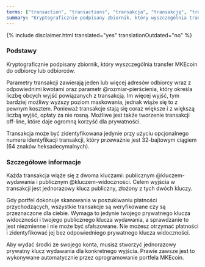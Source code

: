 ```yaml
---
terms: ["transaction", "transactions", "transakcja", "transakcję", "transakcji", "transakcją", "transakcje", "transakcjom", "transakcjami"]
summary: "Kryptograficznie podpisany zbiornik, który wyszczególnia transfer MKEcoin do odbiorcy lub odbiorców."
---
```


{% include disclaimer.html translated="yes" translationOutdated="no" %}
### Podstawy

Kryptograficznie podpisany zbiornik, który wyszczególnia transfer MKEcoin do odbiorcy lub odbiorców.

Parametry transakcji zawierają jeden lub więcej adresów odbiorcy wraz z odpowiednimi kwotami oraz parametr @rozmiar-pierścienia, który określa liczbę obcych wyjść powiązanych z transakcją. Im więcej wyjść, tym bardziej możliwy wyższy poziom maskowania, jednak wiąże się to z pewnym kosztem. Ponieważ transakcje stają się coraz większe i z większą liczbą wyjść, opłaty za nie rosną. Możliwe jest także tworzenie transakcji off-line, które daje ogromną korzyść dla prywatności.

Transakcja może być zidentyfikowana jedynie przy użyciu opcjonalnego numeru identyfikacji transakcji, który przeważnie jest 32-bajtowym ciągiem (64 znaków heksadecymalnych).

### Szczegółowe informacje

Każda transakcja wiąże się z dwoma kluczami: publicznym @kluczem-wydawania i publicznym @kluczem-widoczności. Celem wyjścia w transakcji jest jednorazowy klucz publiczny, złożony z tych dwóch kluczy.

Gdy portfel dokonuje skanowania w poszukiwaniu płatności przychodzących, wszystkie transakcje są weryfikowane czy są przeznaczone dla ciebie. Wymaga to jedynie twojego prywatnego klucza widoczności i twojego publicznego klucza wydawania, a sprawdzanie to jest niezmienne i nie może być sfałszowane. Nie możesz otrzymać płatności i zidentyfikować jej bez odpowiedniego prywatnego klucza widoczności.

Aby wydać środki ze swojego konta, musisz stworzyć jednorazowy prywatny klucz wydawania dla konkretnego wyjścia. Prawie zawsze jest to wykonywane automatycznie przez oprogramowanie portfela MKEcoin.
